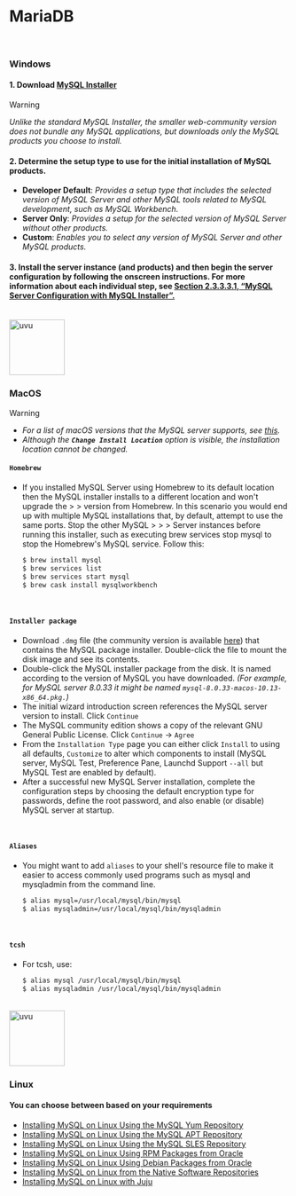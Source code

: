# MariaDB

<br>

### Windows

#### 1. Download [MySQL Installer](https://dev.mysql.com/downloads/installer/)

> [!Warning]
> *Unlike the standard MySQL Installer, the smaller web-community version does not bundle any MySQL applications, but downloads only the MySQL products you choose to install.*

#### 2. Determine the setup type to use for the initial installation of MySQL products.
- **Developer Default**: *Provides a setup type that includes the selected version of MySQL Server and other MySQL tools related to MySQL development, such as MySQL Workbench.*
- **Server Only**: *Provides a setup for the selected version of MySQL Server without other products.*
- **Custom**: *Enables you to select any version of MySQL Server and other MySQL products.*

#### 3. Install the server instance (and products) and then begin the server configuration by following the onscreen instructions. For more information about each individual step, see [Section 2.3.3.3.1, “MySQL Server Configuration with MySQL Installer”.](https://dev.mysql.com/doc/refman/8.0/en/mysql-installer-workflow.html#mysql-installer-workflow-server)


<br> 

<img src="https://github.com/user-attachments/assets/fcdb9581-0cb2-4d74-a694-1ccb8a879149" alt="uvu" width="100">

<br> 


### MacOS

> [!Warning]
> - *For a list of macOS versions that the MySQL server supports, see [this](https://www.mysql.com/support/supportedplatforms/database.html).*
> - *Although the **`Change Install Location`** option is visible, the installation location cannot be changed.*

#### `Homebrew`
- If you installed MySQL Server using Homebrew to its default location then the MySQL installer installs to a different location and won't upgrade the > > version from Homebrew. In this scenario you would end up with multiple MySQL installations that, by default, attempt to use the same ports. Stop the other MySQL > > > Server instances before running this installer, such as executing brew services stop mysql to stop the Homebrew's MySQL service. Follow this:
  ```ruby
  $ brew install mysql
  $ brew services list
  $ brew services start mysql
  $ brew cask install mysqlworkbench
  ```

<br>

#### `Installer package`
- Download `.dmg` file (the community version is available [here](https://dev.mysql.com/downloads/mysql/)) that contains the MySQL package installer. Double-click the file to mount the disk image and see its contents.
- Double-click the MySQL installer package from the disk. It is named according to the version of MySQL you have downloaded. *(For example, for MySQL server 8.0.33 it might be named `mysql-8.0.33-macos-10.13-x86_64.pkg.`)*
- The initial wizard introduction screen references the MySQL server version to install. Click `Continue`
- The MySQL community edition shows a copy of the relevant GNU General Public License. Click `Continue` -> `Agree`
- From the `Installation Type` page you can either click `Install` to using all defaults, `Customize` to alter which components to install (MySQL server, MySQL Test, Preference Pane, Launchd Support `--all` but MySQL Test are enabled by default).
- After a successful new MySQL Server installation, complete the configuration steps by choosing the default encryption type for passwords, define the root password, and also enable (or disable) MySQL server at startup.

<br>

#### `Aliases`
- You might want to add `aliases` to your shell's resource file to make it easier to access commonly used programs such as mysql and mysqladmin from the command line.
  ```sh
  $ alias mysql=/usr/local/mysql/bin/mysql
  $ alias mysqladmin=/usr/local/mysql/bin/mysqladmin
  ```

<br>

#### `tcsh`
- For tcsh, use:
  ```sh
  $ alias mysql /usr/local/mysql/bin/mysql
  $ alias mysqladmin /usr/local/mysql/bin/mysqladmin
  ```

<br> 

<img src="https://github.com/user-attachments/assets/fcdb9581-0cb2-4d74-a694-1ccb8a879149" alt="uvu" width="100">

<br> 

### Linux
#### You can choose between based on your requirements
- [Installing MySQL on Linux Using the MySQL Yum Repository](https://dev.mysql.com/doc/refman/8.0/en/linux-installation-yum-repo.html)
- [Installing MySQL on Linux Using the MySQL APT Repository](https://dev.mysql.com/doc/refman/8.0/en/linux-installation-apt-repo.html)
- [Installing MySQL on Linux Using the MySQL SLES Repository](https://dev.mysql.com/doc/refman/8.0/en/linux-installation-apt-repo.html)
- [Installing MySQL on Linux Using RPM Packages from Oracle](https://dev.mysql.com/doc/refman/8.0/en/linux-installation-rpm.html)
- [Installing MySQL on Linux Using Debian Packages from Oracle](https://dev.mysql.com/doc/refman/8.0/en/linux-installation-debian.html)
- [Installing MySQL on Linux from the Native Software Repositories](https://dev.mysql.com/doc/refman/8.0/en/linux-installation-native.html)
- [Installing MySQL on Linux with Juju](https://dev.mysql.com/doc/refman/8.0/en/linux-installation-juju.html)


